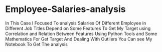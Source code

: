 # Employee-Salaries-analysis
In This Case I Focused To analysis Salaries Of Different Employee in Different Job Titles Depend on Some Features To Get My Target using Correlation and Relation Between Features Using Python Tools and Some Mathematics For Get Target And Dealing With Outliers   You Can see My Notebook To Get The analysis 
